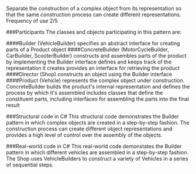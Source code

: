 Separate the construction of a complex object from its representation so that the same construction process can create different representations.
Frequency of use 2/5

###Participants
The classes and objects participating in this pattern are:

####Builder  (VehicleBuilder)
specifies an abstract interface for creating parts of a Product object
####ConcreteBuilder  (MotorCycleBuilder, CarBuilder, ScooterBuilder)
constructs and assembles parts of the product by implementing the Builder interface
defines and keeps track of the representation it creates
provides an interface for retrieving the product
####Director  (Shop)
constructs an object using the Builder interface
####Product  (Vehicle)
represents the complex object under construction. ConcreteBuilder builds the product's internal representation and defines the process by which it's assembled
includes classes that define the constituent parts, including interfaces for assembling the parts into the final result

###Structural code in C#
This structural code demonstrates the Builder pattern in which complex objects are created in a step-by-step fashion. The construction process can create different object representations and provides a high level of control over the assembly of the objects.

###Real-world code in C#
This real-world code demonstates the Builder pattern in which different vehicles are assembled in a step-by-step fashion. The Shop uses VehicleBuilders to construct a variety of Vehicles in a series of sequential steps.
